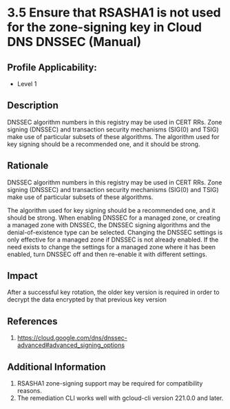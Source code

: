 # 3.5 Ensure that RSASHA1 is not used for the zone-signing key in Cloud DNS DNSSEC (Manual)

## Profile Applicability:

- Level 1

## Description

DNSSEC algorithm numbers in this registry may be used in CERT RRs. Zone signing (DNSSEC) and transaction security mechanisms (SIG(0) and TSIG) make use of particular subsets of these algorithms. The algorithm used for key signing should be a recommended one, and it should be strong.

## Rationale

DNSSEC algorithm numbers in this registry may be used in CERT RRs. Zone signing (DNSSEC) and transaction security mechanisms (SIG(0) and TSIG) make use of particular subsets of these algorithms.  

The algorithm used for key signing should be a recommended one, and it should be strong. When enabling DNSSEC for a managed zone, or creating a managed zone with DNSSEC, the DNSSEC signing algorithms and the denial-of-existence type can be selected. Changing the DNSSEC settings is only effective for a managed zone if DNSSEC is not already enabled. If the need exists to change the settings for a managed zone where it has been enabled, turn DNSSEC off and then re-enable it with different settings.

## Impact

After a successful key rotation, the older key version is required in order to decrypt the
data encrypted by that previous key version

## References

1. https://cloud.google.com/dns/dnssec-advanced#advanced_signing_options

## Additional Information

1. RSASHA1 zone-signing support may be required for compatibility reasons.
2. The remediation CLI works well with gcloud-cli version 221.0.0 and later.